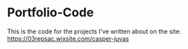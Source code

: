 # Portfolio-Code
This is the code for the projects I've written about on the site: https://03repsac.wixsite.com/casper-juvas
